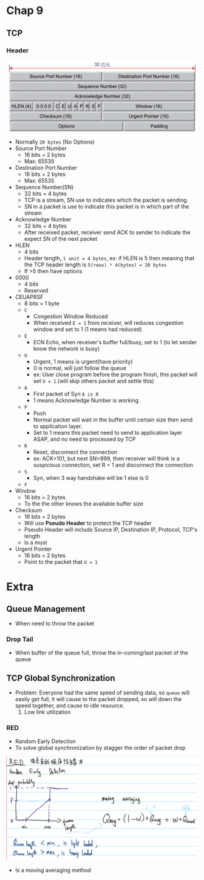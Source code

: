 # **Chap 9**
## **TCP**
### **Header**
![TCP_Header](Images/Week7-TCP-Header.png)
- Normally `20 bytes` (No Options)
- Source Port Number
    - 16 bits = 2 bytes
    - Max: 65535
- Destination Port Number
    - 16 bits = 2 bytes
    - Max: 65535
- Sequence Number(SN)
    - 32 bits = 4 bytes
    - TCP is a stream, SN use to indicates which the packet is sending.
    - SN in a packet is use to indicate this packet is in which part of the stream
- Acknowledge Number
    - 32 bits = 4 bytes
    - After received packet, receiver send ACK to sender to indicate the expect SN of the next packet
- HLEN
    - 4 bits
    - Header length, `1 unit = 4 bytes`, ex: if HLEN is 5 then meaning that the TCP header length is `5(rows) * 4(bytes) = 20 bytes`
    - If >5 then have options
- 0000
    - 4 bits
    - Reserved
- CEUAPRSF
    - 8 bits = 1 byte
    - `C`
        - Congestion Window Reduced 
        - When received `E = 1` from receiver, will reduces congestion window and set to 1 (1 means had reduced)
    - `E`
        - ECN Echo, when receiver's buffer full/busy, set to 1 (to let sender know the network is busy)
    - `U`
        - Urgent, 1 means is urgent(have priority)
        - 0 is normal, will just follow the queue
        - ex: User close program before the program finish, this packet will set `U = 1`.(will skip others packet and settle this)
    - `A`
        - First packet of Syn `A is 0`
        - 1 means Acknowledge Number is working.
    - `P`
        - Push
        - Normal packet will wait in the buffer until certain size then send to application layer.
        - Set to 1 means this packet need to send to application layer ASAP, and no need to processed by TCP
    - `R`
        - Reset, disconnect the connection
        - ex: ACK=101, but next SN=999, then receiver will think is a suspicious connection, set R = 1 and disconnect the connection
    - `S`
        - Syn, when 3 way handshake will be 1 else is 0
    - `F`
- Window
    - 16 bits = 2 bytes
    - To the the other knows the available buffer size
- Checksum
    - 16 bits = 2 bytes
    - Will use **Pseudo Header** to protect the TCP header
    - Pseudo Header will include Source IP, Destination IP, Protocol, TCP's length
    - Is a must
- Urgent Pointer
    - 16 bits = 2 bytes
    - Point to the packet that `U = 1`


# **Extra**
## **Queue Management**
- When need to throw the packet
### **Drop Tail**
- When buffer of the queue full, throw the in-coming/last packet of the queue
## **TCP Global Synchronization**
- Problem: Everyone had the same speed of sending data, so `queue` will easily get full, it will cause to the packet dropped, so will down the speed together, and cause to idle resource.
    1. Low link utilization
### **RED**
- Random Early Detection
- To solve global synchronization by stagger the order of packet drop

![Week7-RED](Images/Week7-RED.png)
- Is a moving averaging method